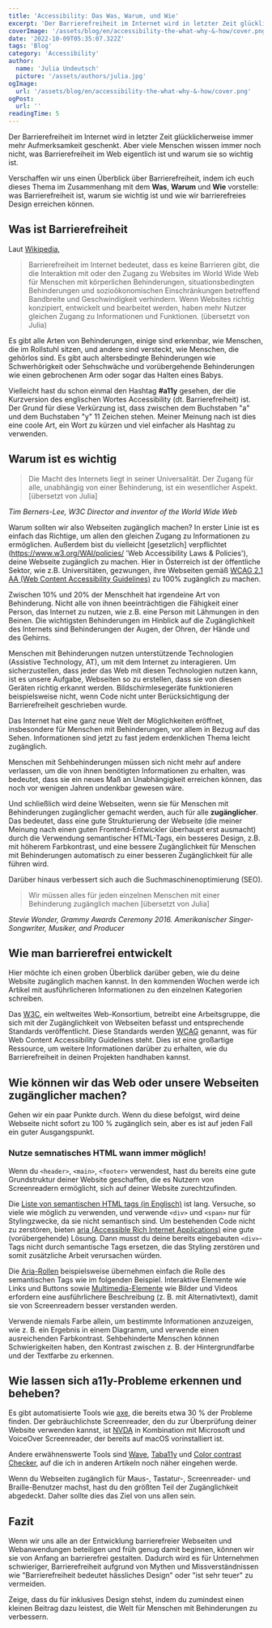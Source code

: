 ```yaml
---
title: 'Accessibility: Das Was, Warum, und Wie'
excerpt: 'Der Barrierefreiheit im Internet wird in letzter Zeit glücklicherweise immer mehr Aufmerksamkeit geschenkt. Aber viele Menschen wissen immer noch nicht, was Barrierefreiheit im Internet eigentlich ist und warum sie so wichtig ist. Verschaffen wir uns einen Überblick über Barrierefreiheit, indem ich euch in dieses Thema einführe ...'
coverImage: '/assets/blog/en/accessibility-the-what-why-&-how/cover.png'
date: '2022-10-09T05:35:07.322Z'
tags: 'Blog'
category: 'Accessibility'
author:
  name: 'Julia Undeutsch'
  picture: '/assets/authors/julia.jpg'
ogImage:
  url: '/assets/blog/en/accessibility-the-what-why-&-how/cover.png'
ogPost:
  url: ''
readingTime: 5
---
```


Der Barrierefreiheit im Internet wird in letzter Zeit glücklicherweise immer mehr Aufmerksamkeit geschenkt. Aber viele Menschen wissen immer noch nicht, was Barrierefreiheit im Web eigentlich ist und warum sie so wichtig ist.

Verschaffen wir uns einen Überblick über Barrierefreiheit, indem ich euch dieses Thema im Zusammenhang mit dem **Was**, **Warum** und **Wie** vorstelle: was Barrierefreiheit ist, warum sie wichtig ist und wie wir barrierefreies Design erreichen können.

## Was ist Barrierefreiheit

Laut [Wikipedia](https://en.wikipedia.org/wiki/Accessibility 'Wikipedia Definition Accessibility'),

> Barrierefreiheit im Internet bedeutet, dass es keine Barrieren gibt, die die Interaktion mit oder den Zugang zu Websites im World Wide Web für Menschen mit körperlichen Behinderungen, situationsbedingten Behinderungen und sozioökonomischen Einschränkungen betreffend Bandbreite und Geschwindigkeit verhindern. Wenn Websites richtig konzipiert, entwickelt und bearbeitet werden, haben mehr Nutzer gleichen Zugang zu Informationen und Funktionen. (übersetzt von Julia)

Es gibt alle Arten von Behinderungen, einige sind erkennbar, wie Menschen, die im Rollstuhl sitzen, und andere sind versteckt, wie Menschen, die gehörlos sind. Es gibt auch altersbedingte Behinderungen wie Schwerhörigkeit oder Sehschwäche und vorübergehende Behinderungen wie einen gebrochenen Arm oder sogar das Halten eines Babys.

Vielleicht hast du schon einmal den Hashtag **#a11y** gesehen, der die Kurzversion des englischen Wortes Accessibility (dt. Barrierefreiheit) ist. Der Grund für diese Verkürzung ist, dass zwischen dem Buchstaben "a" und dem Buchstaben "y" 11 Zeichen stehen. Meiner Meinung nach ist dies eine coole Art, ein Wort zu kürzen und viel einfacher als Hashtag zu verwenden.

## Warum ist es wichtig

> Die Macht des Internets liegt in seiner Universalität. Der Zugang für alle, unabhängig von einer Behinderung, ist ein wesentlicher Aspekt. [übersetzt von Julia]

_Tim Berners-Lee, W3C Director and inventor of the World Wide Web_

Warum sollten wir also Webseiten zugänglich machen? In erster Linie ist es einfach das Richtige, um allen den gleichen Zugang zu Informationen zu ermöglichen. Außerdem bist du vielleicht [gesetzlich] verpflichtet (https://www.w3.org/WAI/policies/ 'Web Accessibility Laws & Policies'), deine Webseite zugänglich zu machen. Hier in Österreich ist der öffentliche Sektor, wie z.B. Universitäten, gezwungen, ihre Webseiten gemäß [WCAG 2.1 AA (Web Content Accessibility Guidelines)](https://www.w3.org/WAI/standards-guidelines/wcag/) zu 100% zugänglich zu machen.

Zwischen 10% und 20% der Menschheit hat irgendeine Art von Behinderung. Nicht alle von ihnen beeinträchtigen die Fähigkeit einer Person, das Internet zu nutzen, wie z.B. eine Person mit Lähmungen in den Beinen. Die wichtigsten Behinderungen im Hinblick auf die Zugänglichkeit des Internets sind Behinderungen der Augen, der Ohren, der Hände und des Gehirns.

Menschen mit Behinderungen nutzen unterstützende Technologien (Assistive Technology, AT), um mit dem Internet zu interagieren. Um sicherzustellen, dass jeder das Web mit diesen Technologien nutzen kann, ist es unsere Aufgabe, Webseiten so zu erstellen, dass sie von diesen Geräten richtig erkannt werden. Bildschirmlesegeräte funktionieren beispielsweise nicht, wenn Code nicht unter Berücksichtigung der Barrierefreiheit geschrieben wurde.

Das Internet hat eine ganz neue Welt der Möglichkeiten eröffnet, insbesondere für Menschen mit Behinderungen, vor allem in Bezug auf das Sehen. Informationen sind jetzt zu fast jedem erdenklichen Thema leicht zugänglich.

Menschen mit Sehbehinderungen müssen sich nicht mehr auf andere verlassen, um die von ihnen benötigten Informationen zu erhalten, was bedeutet, dass sie ein neues Maß an Unabhängigkeit erreichen können, das noch vor wenigen Jahren undenkbar gewesen wäre.

Und schließlich wird deine Webseiten, wenn sie für Menschen mit Behinderungen zugänglicher gemacht werden, auch für alle **zugänglicher**. Das bedeutet, dass eine gute Strukturierung der Webseite (die meiner Meinung nach einen guten Frontend-Entwickler überhaupt erst ausmacht) durch die Verwendung semantischer HTML-Tags, ein besseres Design, z.B. mit höherem Farbkontrast, und eine bessere Zugänglichkeit für Menschen mit Behinderungen automatisch zu einer besseren Zugänglichkeit für alle führen wird.

Darüber hinaus verbessert sich auch die Suchmaschinenoptimierung (SEO).

> Wir müssen alles für jeden einzelnen Menschen mit einer Behinderung zugänglich machen [übersetzt von Julia]

_Stevie Wonder, Grammy Awards Ceremony 2016. Amerikanischer Singer-Songwriter, Musiker, and Producer_

## Wie man barrierefrei entwickelt

Hier möchte ich einen groben Überblick darüber geben, wie du deine Website zugänglich machen kannst. In den kommenden Wochen werde ich Artikel mit ausführlicheren Informationen zu den einzelnen Kategorien schreiben.

Das [W3C](https://www.w3.org/WAI/), ein weltweites Web-Konsortium, betreibt eine Arbeitsgruppe, die sich mit der Zugänglichkeit von Webseiten befasst und entsprechende Standards veröffentlicht. Diese Standards werden [WCAG](https://www.w3.org/WAI/standards-guidelines/wcag/) genannt, was für Web Content Accessibility Guidelines steht. Dies ist eine großartige Ressource, um weitere Informationen darüber zu erhalten, wie du Barrierefreiheit in deinen Projekten handhaben kannst.

## Wie können wir das Web oder unsere Webseiten zugänglicher machen?

Gehen wir ein paar Punkte durch. Wenn du diese befolgst, wird deine Webseite nicht sofort zu 100 % zugänglich sein, aber es ist auf jeden Fall ein guter Ausgangspunkt.

### Nutze semnatisches HTML wann immer möglich!

Wenn du `<header>`, `<main>`, `<footer>` verwendest, hast du bereits eine gute Grundstruktur deiner Website geschaffen, die es Nutzern von Screenreadern ermöglicht, sich auf deiner Website zurechtzufinden.

Die [Liste von semantischen HTML tags (in Englisch)](https://developer.mozilla.org/en-US/docs/Glossary/Semantics) ist lang. Versuche, so viele wie möglich zu verwenden, und verwende `<div>` und `<span>` nur für Stylingzwecke, da sie nicht semantisch sind.
Um bestehenden Code nicht zu zerstören, bieten [aria (Accessible Rich Internet Applications)](https://developer.mozilla.org/en-US/docs/Web/Accessibility/ARIA) eine gute (vorübergehende) Lösung. Dann musst du deine bereits eingebauten `<div>`-Tags nicht durch semantische Tags ersetzen, die das Styling zerstören und somit zusätzliche Arbeit verursachen würden.

Die [Aria-Rollen](https://developer.mozilla.org/en-US/docs/Web/Accessibility/ARIA/Roles) beispielsweise übernehmen einfach die Rolle des semantischen Tags wie im folgenden Beispiel. Interaktive Elemente wie Links und Buttons sowie [Multimedia-Elemente](https://developer.mozilla.org/en-US/docs/Web/Media/Formats) wie Bilder und Videos erfordern eine ausführlichere Beschreibung (z. B. mit Alternativtext), damit sie von Screenreadern besser verstanden werden.

Verwende niemals Farbe allein, um bestimmte Informationen anzuzeigen, wie z. B. ein Ergebnis in einem Diagramm, und verwende einen ausreichenden Farbkontrast. Sehbehinderte Menschen können Schwierigkeiten haben, den Kontrast zwischen z. B. der Hintergrundfarbe und der Textfarbe zu erkennen.

## Wie lassen sich a11y-Probleme erkennen und beheben?

Es gibt automatisierte Tools wie [axe](https://www.deque.com/axe/), die bereits etwa 30 % der Probleme finden. Der gebräuchlichste Screenreader, den du zur Überprüfung deiner Website verwenden kannst, ist [NVDA](https://www.nvaccess.org/download/) in Kombination mit Microsoft und VoiceOver Screenreader, der bereits auf macOS vorinstalliert ist.

Andere erwähnenswerte Tools sind [Wave](https://wave.webaim.org/), [Taba11y](https://chrome.google.com/webstore/detail/taba11y/aocppmckdocdjkphmofnklcjhdidgmga) und [Color contrast Checker](https://webaim.org/resources/contrastchecker/), auf die ich in anderen Artikeln noch näher eingehen werde.

Wenn du Webseiten zugänglich für Maus-, Tastatur-, Screenreader- und Braille-Benutzer machst, hast du den größten Teil der Zugänglichkeit abgedeckt. Daher sollte dies das Ziel von uns allen sein.

## Fazit

Wenn wir uns alle an der Entwicklung barrierefreier Webseiten und Webanwendungen beteiligen und früh genug damit beginnen, können wir sie von Anfang an barrierefrei gestalten. Dadurch wird es für Unternehmen schwieriger, Barrierefreiheit aufgrund von Mythen und Missverständnissen wie "Barrierefreiheit bedeutet hässliches Design" oder "ist sehr teuer" zu vermeiden.

Zeige, dass du für inklusives Design stehst, indem du zumindest einen kleinen Beitrag dazu leistest, die Welt für Menschen mit Behinderungen zu verbessern.
